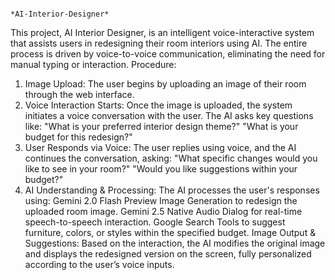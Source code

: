                                                                           *AI-Interior-Designer*
This project, AI Interior Designer, is an intelligent voice-interactive system that assists users in redesigning their room interiors using AI. The entire process is driven by voice-to-voice communication, eliminating the need for manual typing or interaction.
Procedure:
1. Image Upload:
The user begins by uploading an image of their room through the web interface.
2. Voice Interaction Starts:
Once the image is uploaded, the system initiates a voice conversation with the user. The AI asks key questions like:
"What is your preferred interior design theme?"
"What is your budget for this redesign?"
3. User Responds via Voice:
The user replies using voice, and the AI continues the conversation, asking:
"What specific changes would you like to see in your room?"
"Would you like suggestions within your budget?"
4. AI Understanding & Processing:
The AI processes the user's responses using:
Gemini 2.0 Flash Preview Image Generation to redesign the uploaded room image.
Gemini 2.5 Native Audio Dialog for real-time speech-to-speech interaction.
Google Search Tools to suggest furniture, colors, or styles within the specified budget.
Image Output & Suggestions:
Based on the interaction, the AI modifies the original image and displays the redesigned version on the screen, fully personalized according to the user’s voice inputs.
